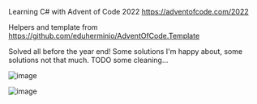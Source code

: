 Learning C# with Advent of Code 2022 https://adventofcode.com/2022

Helpers and template from https://github.com/eduherminio/AdventOfCode.Template

Solved all before the year end! Some solutions I'm happy about, some solutions not that much. TODO some cleaning...

![image](https://user-images.githubusercontent.com/6433408/210100770-77e2fbe7-f77d-4d1e-9443-341937ce12e4.png)

![image](https://user-images.githubusercontent.com/6433408/210100638-1e408dea-2491-433d-86f8-f2291b2d2072.png)

